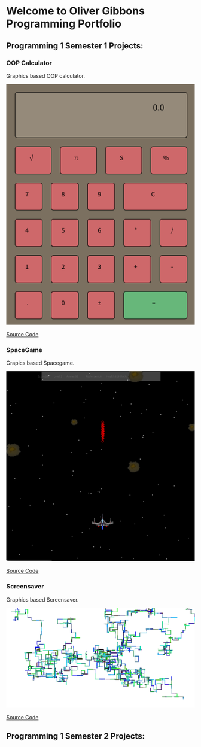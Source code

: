 # Welcome to Oliver Gibbons Programming Portfolio 

## Programming 1 Semester 1 Projects:

### OOP Calculator

Graphics based OOP calculator. 

![Running Calculator](https://github.com/OliverGibbons1/Programming1Portfolio/blob/gh-pages/Images/Calc.png?raw=true)

[Source Code](https://github.com/OliverGibbons1/Programming1Portfolio/tree/gh-pages/src/Calculator)

### SpaceGame

Grapics based Spacegame.

![Running Spacegame](https://github.com/OliverGibbons1/Programming1Portfolio/blob/gh-pages/Images/SpaceGame.png?raw=true)

[Source Code](https://github.com/OliverGibbons1/Programming1Portfolio/tree/gh-pages/src/Spacegame)

### Screensaver

Graphics based Screensaver.
 
![Running Screensaver](https://github.com/OliverGibbons1/Programming1Portfolio/blob/gh-pages/Images/Screensaver.png?raw=true)

[Source Code](https://github.com/OliverGibbons1/Programming1Portfolio/tree/gh-pages/src/Screensaver)

## Programming 1 Semester 2 Projects:
